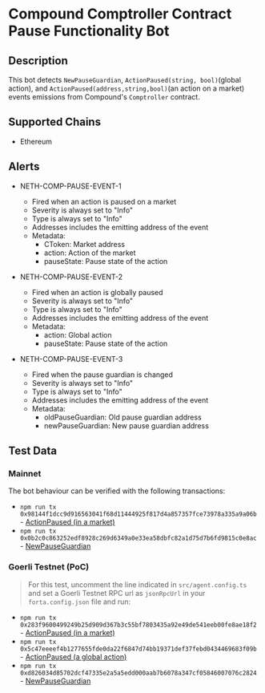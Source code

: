 # Compound Comptroller Contract Pause Functionality Bot

## Description

This bot detects `NewPauseGuardian`, `ActionPaused(string, bool)`(global action), and `ActionPaused(address,string,bool)`(an action on a market) events emissions from Compound's `Comptroller` contract.

## Supported Chains

- Ethereum

## Alerts

- NETH-COMP-PAUSE-EVENT-1

  - Fired when an action is paused on a market
  - Severity is always set to "Info"
  - Type is always set to "Info"
  - Addresses includes the emitting address of the event
  - Metadata:
    - CToken: Market address
    - action: Action of the market
    - pauseState: Pause state of the action

- NETH-COMP-PAUSE-EVENT-2

  - Fired when an action is globally paused
  - Severity is always set to "Info"
  - Type is always set to "Info"
  - Addresses includes the emitting address of the event
  - Metadata:
    - action: Global action
    - pauseState: Pause state of the action

- NETH-COMP-PAUSE-EVENT-3
  - Fired when the pause guardian is changed
  - Severity is always set to "Info"
  - Type is always set to "Info"
  - Addresses includes the emitting address of the event
  - Metadata:
    - oldPauseGuardian: Old pause guardian address
    - newPauseGuardian: New pause guardian address

## Test Data

### Mainnet

The bot behaviour can be verified with the following transactions:

- `npm run tx 0x98144f1dcc9d916563041f68d11444925f817d4a857357fce73978a335a9a06b` - [ActionPaused (in a market)](https://etherscan.io/tx/0x98144f1dcc9d916563041f68d11444925f817d4a857357fce73978a335a9a06b)
- `npm run tx 0x0b2c0c863252edf8928c269d6349a0e33ea58dbfc82a1d75d7b6fd9815c0e8ac` - [NewPauseGuardian](https://etherscan.io/tx/0x0b2c0c863252edf8928c269d6349a0e33ea58dbfc82a1d75d7b6fd9815c0e8ac)

### Goerli Testnet (PoC)

> For this test, uncomment the line indicated in `src/agent.config.ts` and set a Goerli Testnet RPC url as `jsonRpcUrl`
> in your `forta.config.json` file and run:

- `npm run tx 0x283f9600499249b25d909d367b3c55bf7803435a92e49de541eeb00fe8ae18f2` - [ActionPaused (in a market)](https://goerli.etherscan.io/tx/0x283f9600499249b25d909d367b3c55bf7803435a92e49de541eeb00fe8ae18f2)
- `npm run tx 0x5c47eeeef4b1277655fde0da22f6847d74bb19371def37febd0434469683f09b` - [ActionPaused (a global action)](https://goerli.etherscan.io/tx/0x5c47eeeef4b1277655fde0da22f6847d74bb19371def37febd0434469683f09b)
- `npm run tx 0xd826034d85702dcf47335e2a5a5edd000aab7b6078a347cf05846007076c2824` - [NewPauseGuardian](https://goerli.etherscan.io/tx/0xd826034d85702dcf47335e2a5a5edd000aab7b6078a347cf05846007076c2824)
